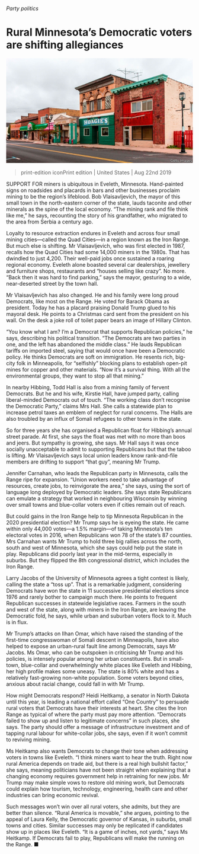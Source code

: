 ###### Party politics

# Rural Minnesota’s Democratic voters are shifting allegiances 

![image](images/20190824_USP503.jpg) 

> print-edition iconPrint edition | United States | Aug 22nd 2019 

SUPPORT FOR miners is ubiquitous in Eveleth, Minnesota. Hand-painted signs on roadsides and placards in bars and other businesses proclaim mining to be the region’s lifeblood. Bob Vlaisavljevich, the mayor of this small town in the north-eastern corner of the state, lauds taconite and other minerals as the spine of the local economy. “The mining rank and file think like me,” he says, recounting the story of his grandfather, who migrated to the area from Serbia a century ago. 

Loyalty to resource extraction endures in Eveleth and across four small mining cities—called the Quad Cities—in a region known as the Iron Range. But much else is shifting. Mr Vlaisavljevich, who was first elected in 1987, recalls how the Quad Cities had some 14,000 miners in the 1980s. That has dwindled to just 4,200. Their well-paid jobs once sustained a roaring regional economy. Eveleth alone boasted several car dealerships, jewellery and furniture shops, restaurants and “houses selling like crazy”. No more. “Back then it was hard to find parking,” says the mayor, gesturing to a wide, near-deserted street by the town hall. 

Mr Vlaisavljevich has also changed. He and his family were long proud Democrats, like most on the Range. He voted for Barack Obama as president. Today he has a placard praising Donald Trump glued to his mayoral desk. He points to a Christmas card sent from the president on his wall. On the desk a joke roll of toilet paper bears an image of Hillary Clinton. 

“You know what I am? I’m a Democrat that supports Republican policies,” he says, describing his political transition. “The Democrats are two parties in one, and the left has abandoned the middle class.” He lauds Republican tariffs on imported steel, saying that would once have been a Democratic policy. He thinks Democrats are soft on immigration. He resents rich, big-city folk in Minneapolis, for “selfishly” blocking plans to establish open-pit mines for copper and other materials. “Now it’s a survival thing. With all the environmental groups, they want to stop all that mining.” 

In nearby Hibbing, Todd Hall is also from a mining family of fervent Democrats. But he and his wife, Kirstie Hall, have jumped party, calling liberal-minded Democrats out of touch. “The working class don’t recognise the Democratic Party,” claims Mrs Hall. She calls a statewide plan to increase petrol taxes an emblem of neglect for rural concerns. The Halls are also troubled by an influx of Somali refugees to other towns in the state. 

So for three years she has organised a Republican float for Hibbing’s annual street parade. At first, she says the float was met with no more than boos and jeers. But sympathy is growing, she says. Mr Hall says it was once socially unacceptable to admit to supporting Republicans but that the taboo is lifting. Mr Vlaisavljevich says local union leaders know rank-and-file members are drifting to support “that guy”, meaning Mr Trump. 

Jennifer Carnahan, who leads the Republican party in Minnesota, calls the Range ripe for expansion. “Union workers need to take advantage of resources, create jobs, to reinvigorate the area,” she says, using the sort of language long deployed by Democratic leaders. She says state Republicans can emulate a strategy that worked in neighbouring Wisconsin by winning over small towns and blue-collar voters even if cities remain out of reach. 

But could gains in the Iron Range help to tip Minnesota Republican in the 2020 presidential election? Mr Trump says he is eyeing the state. He came within only 44,000 votes—a 1.5% margin—of taking Minnesota’s ten electoral votes in 2016, when Republicans won 78 of the state’s 87 counties. Mrs Carnahan wants Mr Trump to hold three big rallies across the north, south and west of Minnesota, which she says could help put the state in play. Republicans did poorly last year in the mid-terms, especially in suburbs. But they flipped the 8th congressional district, which includes the Iron Range. 

Larry Jacobs of the University of Minnesota agrees a tight contest is likely, calling the state a “toss up”. That is a remarkable judgment, considering Democrats have won the state in 11 successive presidential elections since 1976 and rarely bother to campaign much there. He points to frequent Republican successes in statewide legislative races. Farmers in the south and west of the state, along with miners in the Iron Range, are leaving the Democratic fold, he says, while urban and suburban voters flock to it. Much is in flux. 

Mr Trump’s attacks on Ilhan Omar, which have raised the standing of the first-time congresswoman of Somali descent in Minneapolis, have also helped to expose an urban-rural fault line among Democrats, says Mr Jacobs. Ms Omar, who can be outspoken in criticising Mr Trump and his policies, is intensely popular among her urban constituents. But in small-town, blue-collar and overwhelmingly white places like Eveleth and Hibbing, her high profile makes some uneasy. The state is 80% white and has a relatively fast-growing non-white population. Some voters beyond cities, anxious about racial change, could fall in with Mr Trump. 

How might Democrats respond? Heidi Heitkamp, a senator in North Dakota until this year, is leading a national effort called “One Country” to persuade rural voters that Democrats have their interests at heart. She cites the Iron Range as typical of where the party must pay more attention. “Democrats failed to show up and listen to legitimate concerns” in such places, she says. The party should offer a message of infrastructure investment and of tapping rural labour for white-collar jobs, she says, even if it won’t commit to reviving mining. 

Ms Heitkamp also wants Democrats to change their tone when addressing voters in towns like Eveleth. “I think miners want to hear the truth. Right now rural America depends on trade aid, but there is a real high bullshit factor,” she says, meaning politicians have not been straight when explaining that a changing economy requires government help in retraining for new jobs. Mr Trump may make simple vows to restore old mining work, but Democrats could explain how tourism, technology, engineering, health care and other industries can bring economic revival. 

Such messages won’t win over all rural voters, she admits, but they are better than silence. “Rural America is movable,” she argues, pointing to the appeal of Laura Kelly, the Democratic governor of Kansas, in suburbs, small towns and cities. Similar successes may only be replicated if candidates show up in places like Eveleth. “It is a game of inches, not yards,” says Ms Heitkamp. If Democrats fail to play, Republicans will make the running on the Range. ■ 

